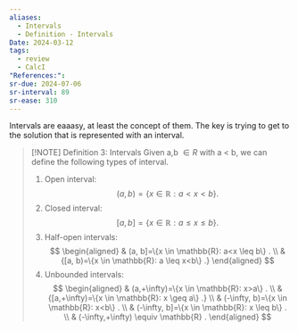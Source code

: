 ```yaml
---
aliases:
  - Intervals
  - Definition - Intervals
Date: 2024-03-12
tags:
  - review
  - CalcI
"References:": 
sr-due: 2024-07-06
sr-interval: 89
sr-ease: 310
---
```

Intervals are eaaasy, at least the concept of them. The key is trying to get to the solution that is represented with an interval. 

> [!NOTE] Definition 3: Intervals 
> Given a,b $\in R$ with a < b, we can define the following types of interval. 
> 1) Open interval:
>$$
>(a, b)=\{x \in \mathbb{R}: a<x<b\} \text {. }
>$$
> 2) Closed interval:
>$$
>[a, b]=\{x \in \mathbb{R}: a \leq x \leq b\} .
>$$
>3) Half-open intervals:
>$$
>\begin{aligned}
>& (a, b]=\{x \in \mathbb{R}: a<x \leq b\} . \\
>& {[a, b)=\{x \in \mathbb{R}: a \leq x<b\} .}
\end{aligned}
>$$
>4) Unbounded intervals:
>$$
>\begin{aligned}
>& (a,+\infty)=\{x \in \mathbb{R}: x>a\} . \\
>& {[a,+\infty)=\{x \in \mathbb{R}: x \geq a\} .} \\
>& (-\infty, b)=\{x \in \mathbb{R}: x<b\} . \\
>& (-\infty, b]=\{x \in \mathbb{R}: x \leq b\} . \\
>& (-\infty,+\infty) \equiv \mathbb{R} .
>\end{aligned}
>$$


